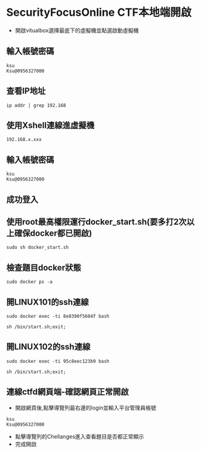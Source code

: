 # SecurityFocusOnline CTF本地端開啟

- 開啟vitualbox選擇最底下的虛擬機並點選啟動虛擬機

## 輸入帳號密碼
```
ksu
Ksu@0956327000
```


## 查看IP地址
```
ip addr | grep 192.168
```


## 使用Xshell連線進虛擬機
```
192.168.x.xxx
```

## 輸入帳號密碼

```
ksu
Ksu@0956327000
```
## 成功登入

## 使用root最高權限運行docker_start.sh(要多打2次以上確保docker都已開啟)
```
sudo sh docker_start.sh
```



## 檢查題目docker狀態
```
sudo docker ps -a
```


## 開LINUX101的ssh連線
```
sudo docker exec -ti 8e8390f5604f bash 
```
```
sh /bin/start.sh;exit;
```

## 開LINUX102的ssh連線

```
sudo docker exec -ti 95c8eec123b9 bash 
```
```
sh /bin/start.sh;exit;
```


## 連線ctfd網頁端-確認網頁正常開啟

- 開啟網頁後,點擊導覽列最右邊的login並輸入平台管理員帳號
```
ksu
Ksu@0956327000
```

- 點擊導覽列的Chellanges進入查看題目是否都正常顯示
- 完成開啟
